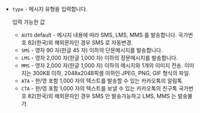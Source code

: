 * `type` - 메시지 유형을 입력합니다.

  입력 가능한 값

    * `AUTO` default - 메시지 내용에 따라 SMS, LMS, MMS 를 발송합니다. 국가번호 82(한국)외 해외문자인 경우 SMS 로 자동변경.
    * `SMS` - 영자 90 자(한글 45 자) 이하의 단문메시지를 발송합니다.
    * `LMS` - 영자 2,000 자(한글 1,000 자) 이하의 장문메시지를 발송합니다.
    * `MMS` - 영자 2,000 자(한글 1,000 자) 이하의 메시지와 1개의 이미지 전송. 이미지는 300KB 이하, 2048x2048픽셀 이하인 JPEG, PNG, GIF 형식의 파일.
    * `ATA` - 한/영 포함 1,000 자의 텍스트를 발송할 수 있는 카카오톡의 알림톡
    * `CTA` - 한/영 포함 1,000 자의 텍스트를 보낼 수 있는 카카오톡의 친구톡
    국가번호 82(한국)외 해외문자인 경우 SMS 만 발송가능하고 LMS, MMS 는 발송불가.